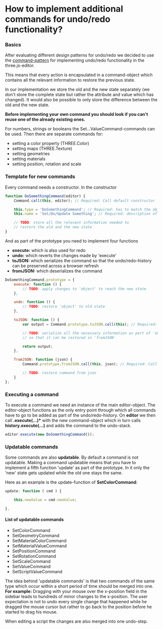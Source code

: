 # How to implement additional commands for undo/redo functionality?

### Basics

After evaluating different design patterns for undo/redo we decided to use the [command-pattern](http://en.wikipedia.org/wiki/Command_pattern) for implementing undo/redo functionality in the three.js-editor.

This means that every action is encapsulated in a command-object which contains all the relevant information to restore the previous state.

In our implementation we store the old and the new state separately (we don't store the complete state but rather the attribute and value which has changed).
It would also be possible to only store the difference between the old and the new state.

**Before implementing your own command you should look if you can't reuse one of the already existing ones.**

For numbers, strings or booleans the Set...ValueCommand-commands can be used.
Then there are separate commands for:

-   setting a color property (THREE.Color)
-   setting maps (THREE.Texture)
-   setting geometries
-   setting materials
-   setting position, rotation and scale

### Template for new commands

Every command needs a constructor. In the constructor

```javascript
function DoSomethingCommand(editor) {
	Command.call(this, editor); // Required: Call default constructor

	this.type = 'DoSomethingCommand'; // Required: has to match the object-name!
	this.name = 'Set/Do/Update Something'; // Required: description of the command, used in Sidebar.History

	// TODO: store all the relevant information needed to
	// restore the old and the new state
}
```

And as part of the prototype you need to implement four functions

-   **execute:** which is also used for redo
-   **undo:** which reverts the changes made by 'execute'
-   **toJSON:** which serializes the command so that the undo/redo-history can be preserved across a browser refresh
-   **fromJSON:** which deserializes the command

```javascript
DoSomethingCommand.prototype = {
	execute: function () {
		// TODO: apply changes to 'object' to reach the new state
	},

	undo: function () {
		// TODO: restore 'object' to old state
	},

	toJSON: function () {
		var output = Command.prototype.toJSON.call(this); // Required: Call 'toJSON'-method of prototype 'Command'

		// TODO: serialize all the necessary information as part of 'output' (JSON-format)
		// so that it can be restored in 'fromJSON'

		return output;
	},

	fromJSON: function (json) {
		Command.prototype.fromJSON.call(this, json); // Required: Call 'fromJSON'-method of prototype 'Command'

		// TODO: restore command from json
	}
};
```

### Executing a command

To execute a command we need an instance of the main editor-object. The editor-object functions as the only entry point through which all commands have to go to be added as part of the undo/redo-history.
On **editor** we then call **.execute(...)\*** with the new command-object which in turn calls **history.execute(...)** and adds the command to the undo-stack.

```javascript
editor.execute(new DoSomethingCommand());
```

### Updatable commands

Some commands are also **updatable**. By default a command is not updatable. Making a command updatable means that you
have to implement a fifth function 'update' as part of the prototype. In it only the 'new' state gets updated while the old one stays the same.

Here as an example is the update-function of **SetColorCommand**:

```javascript
update: function ( cmd ) {

	this.newValue = cmd.newValue;

},

```

#### List of updatable commands

-   SetColorCommand
-   SetGeometryCommand
-   SetMaterialColorCommand
-   SetMaterialValueCommand
-   SetPositionCommand
-   SetRotationCommand
-   SetScaleCommand
-   SetValueCommand
-   SetScriptValueCommand

The idea behind 'updatable commands' is that two commands of the same type which occur
within a short period of time should be merged into one.
**For example:** Dragging with your mouse over the x-position field in the sidebar
leads to hundreds of minor changes to the x-position.
The user expectation is not to undo every single change that happened while he dragged
the mouse cursor but rather to go back to the position before he started to drag his mouse.

When editing a script the changes are also merged into one undo-step.
